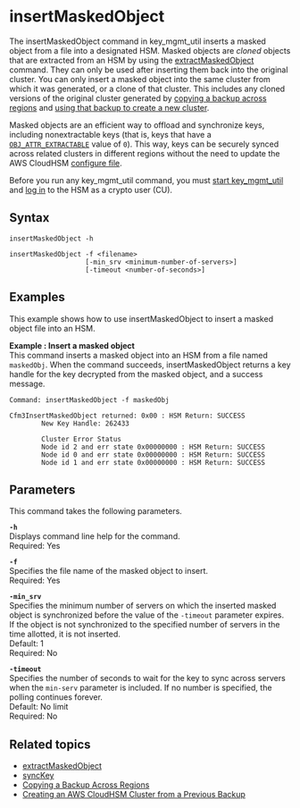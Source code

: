 # insertMaskedObject<a name="key_mgmt_util-insertMaskedObject"></a>

The insertMaskedObject command in key\_mgmt\_util inserts a masked object from a file into a designated HSM\. Masked objects are *cloned* objects that are extracted from an HSM by using the [extractMaskedObject](key_mgmt_util-extractMaskedObject.md) command\. They can only be used after inserting them back into the original cluster\. You can only insert a masked object into the same cluster from which it was generated, or a clone of that cluster\. This includes any cloned versions of the original cluster generated by [copying a backup across regions](copy-backup-to-region.md) and [using that backup to create a new cluster](create-cluster-from-backup.md)\.

Masked objects are an efficient way to offload and synchronize keys, including nonextractable keys \(that is, keys that have a [`OBJ_ATTR_EXTRACTABLE`](key-attribute-table.md) value of `0`\)\. This way, keys can be securely synced across related clusters in different regions without the need to update the AWS CloudHSM [configure file](configure-tool.md)\.

Before you run any key\_mgmt\_util command, you must [start key\_mgmt\_util](key_mgmt_util-getting-started.md#key_mgmt_util-start) and [log in](key_mgmt_util-getting-started.md#key_mgmt_util-log-in) to the HSM as a crypto user \(CU\)\.

## Syntax<a name="insertMaskedObject-syntax"></a>

```
insertMaskedObject -h

insertMaskedObject -f <filename>
                   [-min_srv <minimum-number-of-servers>]
                   [-timeout <number-of-seconds>]
```

## Examples<a name="insertMaskedObject-examples"></a>

This example shows how to use insertMaskedObject to insert a masked object file into an HSM\.

**Example : Insert a masked object**  
This command inserts a masked object into an HSM from a file named `maskedObj`\. When the command succeeds, insertMaskedObject returns a key handle for the key decrypted from the masked object, and a success message\.  

```
Command: insertMaskedObject -f maskedObj

Cfm3InsertMaskedObject returned: 0x00 : HSM Return: SUCCESS
        New Key Handle: 262433

        Cluster Error Status
        Node id 2 and err state 0x00000000 : HSM Return: SUCCESS
        Node id 0 and err state 0x00000000 : HSM Return: SUCCESS
        Node id 1 and err state 0x00000000 : HSM Return: SUCCESS
```

## Parameters<a name="insertMaskedObject-parameters"></a>

This command takes the following parameters\.

**`-h`**  
Displays command line help for the command\.  
Required: Yes

**`-f`**  
Specifies the file name of the masked object to insert\.  
Required: Yes

**`-min_srv`**  
Specifies the minimum number of servers on which the inserted masked object is synchronized before the value of the `-timeout` parameter expires\. If the object is not synchronized to the specified number of servers in the time allotted, it is not inserted\.  
Default: 1  
Required: No

**`-timeout`**  
Specifies the number of seconds to wait for the key to sync across servers when the `min-serv` parameter is included\. If no number is specified, the polling continues forever\.  
Default: No limit  
Required: No

## Related topics<a name="insertMaskedObject-seealso"></a>
+ [extractMaskedObject](key_mgmt_util-extractMaskedObject.md)
+ [syncKey](cloudhsm_mgmt_util-syncKey.md)
+ [Copying a Backup Across Regions](copy-backup-to-region.md)
+ [Creating an AWS CloudHSM Cluster from a Previous Backup](create-cluster-from-backup.md)